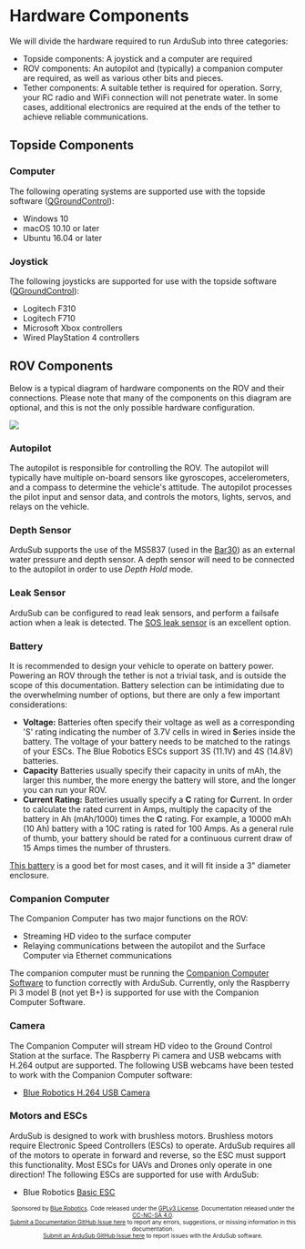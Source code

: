 # Hardware Components

We will divide the hardware required to run ArduSub into three categories:

- Topside components: A joystick and a computer are required
- ROV components: An autopilot and (typically) a companion computer are required, as well as various other bits and pieces.
- Tether components: A suitable tether is required for operation. Sorry, your RC radio and WiFi connection will not penetrate water. In some cases, additional electronics are required at the ends of the tether to achieve reliable communications.

## Topside Components

### Computer

The following operating systems are supported use with the topside software ([QGroundControl](http://qgroundcontrol.com/)):

- Windows 10
- macOS 10.10 or later
- Ubuntu 16.04 or later

### Joystick

The following joysticks are supported for use with the topside software ([QGroundControl](http://qgroundcontrol.com/)):

- Logitech F310
- Logitech F710
- Microsoft Xbox controllers
- Wired PlayStation 4 controllers

## ROV Components

Below is a typical diagram of hardware components on the ROV and their connections. Please note that many of the components on this diagram are optional, and this is not the only possible hardware configuration.

<img src="/images/hardware-diagram.png" class="img-responsive img-center" style="max-height:600px;">

### Autopilot

The autopilot is responsible for controlling the ROV. The autopilot will typically have multiple on-board sensors like gyroscopes, accelerometers, and a compass to determine the vehicle's attitude. The autopilot processes the pilot input and sensor data, and controls the motors, lights, servos, and relays on the vehicle.

### Depth Sensor

ArduSub supports the use of the MS5837 (used in the [Bar30](https://bluerobotics.com/store/sensors-sonars-cameras/sensors/bar30-sensor-r1/)) as an external water pressure and depth sensor. A depth sensor will need to be connected to the autopilot in order to use *Depth Hold* mode.

### Leak Sensor

ArduSub can be configured to read leak sensors, and perform a failsafe action when a leak is detected. The [SOS leak sensor](https://bluerobotics.com/store/sensors-sonars-cameras/leak-sensor/sos-leak-sensor/) is an excellent option.

### Battery

It is recommended to design your vehicle to operate on battery power. Powering an ROV through the tether is not a trivial task, and is outside the scope of this documentation. Battery selection can be intimidating due to the overwhelming number of options, but there are only a few important considerations:

- **Voltage:** Batteries often specify their voltage as well as a corresponding 'S' rating indicating the number of 3.7V cells in wired in **S**eries inside the battery. The voltage of your battery needs to be matched to the ratings of your ESCs. The Blue Robotics ESCs support 3S (11.1V) and 4S (14.8V) batteries. 
- **Capacity** Batteries usually specify their capacity in units of mAh, the larger this number, the more energy the battery will store, and the longer you can run your ROV.
- **Current Rating:** Batteries usually specify a **C** rating for **C**urrent. In order to calculate the rated current in Amps, multiply the capacity of the battery in Ah (mAh/1000) times the **C** rating. For example, a 10000 mAh (10 Ah) battery with a 10C rating is rated for 100 Amps. As a general rule of thumb, your battery should be rated for a continuous current draw of 15 Amps times the number of thrusters.

[This battery](https://hobbyking.com/en_us/multistar-high-capacity-4s-10000mah-multi-rotor-lipo-pack.html?___store=en_us) is a good bet for most cases, and it will fit inside a 3" diameter enclosure.

### Companion Computer

The Companion Computer has two major functions on the ROV:

- Streaming HD video to the surface computer
- Relaying communications between the autopilot and the Surface Computer via Ethernet communications

The companion computer must be running the [Companion Computer Software](/getting-started/installation.md/raspberry-pi) to function correctly with ArduSub. Currently, only the Raspberry Pi 3 model B (not yet B+) is supported for use with the Companion Computer Software.

### Camera

The Companion Computer will stream HD video to the Ground Control Station at the surface. The Raspberry Pi camera and USB webcams with H.264 output are supported. The following USB webcams have been tested to work with the Companion Computer software:

- [Blue Robotics H.264 USB Camera](https://www.bluerobotics.com/store/electronics/cam-usb-low-light-r1/)

### Motors and ESCs

ArduSub is designed to work with brushless motors. Brushless motors require Electronic Speed Controllers (ESCs) to operate. ArduSub requires all of the motors to operate in forward and reverse, so the ESC must support this functionality. Most ESCs for UAVs and Drones only operate in one direction! The following ESCs are supported for use with ArduSub:

- Blue Robotics [Basic ESC](https://bluerobotics.com/store/electronics/besc30-r3/)

<p style="font-size:10px; text-align:center">
Sponsored by <a href="http://www.bluerobotics.com/">Blue Robotics</a>. Code released under the <a href="https://github.com/bluerobotics/ardusub/blob/master/COPYING.txt">GPLv3 License</a>. Documentation released under the <a href="https://creativecommons.org/licenses/by-nc-sa/4.0/">CC-NC-SA 4.0</a>.<br />
<a href="https://github.com/bluerobotics/ardusub-gitbook/issues/">Submit a Documentation GitHub Issue here</a> to report any errors, suggestions, or missing information in this documentation.<br />
<a href="https://github.com/bluerobotics/ardusub/issues/">Submit an ArduSub GitHub Issue here</a> to report issues with the ArduSub software.
</p>

